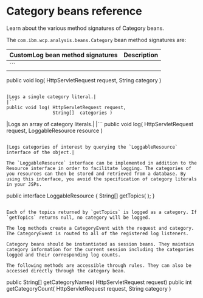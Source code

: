 # Category beans reference

Learn about the various method signatures of Category beans.

The `com.ibm.wcp.analysis.beans.Category` bean method signatures are:

|CustomLog bean method signatures|Description|
|--------------------------------|-----------|
|```
public void log( HttpServletRequest request, 
                 String category ) 
```

|Logs a single category literal.|
|```
public void log( HttpServletRequest request, 
                 String[]  categories ) 
```

|Logs an array of category literals.|
|```
public void log( HttpServletRequest request, 
                 LoggableResource   resource ) 
```

|Logs categories of interest by querying the `LoggableResource` interface of the object.|

The `LoggableResource` interface can be implemented in addition to the Resource interface in order to facilitate logging. The categories of you resources can then be stored and retrieved from a database. By using this interface, you avoid the specification of category literals in your JSPs.

```
public interface LoggableResource
{
   String[] getTopics( );
}

```

Each of the topics returned by `getTopics` is logged as a category. If `getTopics` returns null, no category will be logged.

The log methods create a CategoryEvent with the request and category. The CategoryEvent is routed to all of the registered log listeners.

Category beans should be instantiated as session beans. They maintain category information for the current session including the categories logged and their corresponding log counts.

The following methods are accessible through rules. They can also be accessed directly through the category bean.

```
public String[] getCategoryNames( HttpServletRequest request)
public int      getCategoryCount( HttpServletRequest request,
                                  String category )

```


